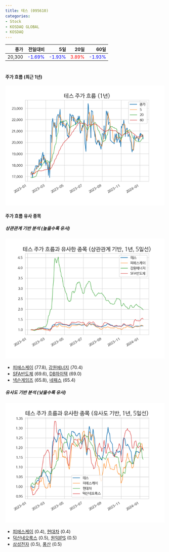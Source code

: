 ```yaml
---
title: 테스 (095610)
categories:
- Stock
- KOSDAQ GLOBAL
- KOSDAQ
---
```


|종가|전일대비|5일|20일|60일|
|---:|-------:|--:|---:|---:|
|20,300|<span style="color: blue">-1.69%</span>|<span style="color: blue">-1.93%</span>|<span style="color: red">3.89%</span>|<span style="color: blue">-1.93%</span>|

<!-- more -->
#
#### 주가 흐름 (최근 1년)
![095610](/assets/images/stock/095610.png)


#### 주가 흐름 유사 종목


##### 상관관계 기반 분석 (높을수록 유사)
![095610](/assets/images/stock/095610_corr.png)
- [피에스케이](/319660/) (77.8), [강원에너지](/114190/) (70.4)
- [SFA반도체](/036540/) (69.6), [DB하이텍](/000990/) (69.0)
- [넥슨게임즈](/225570/) (65.8), [네패스](/033640/) (65.4)


##### 유사도 기반 분석 (낮을수록 유사)	
![095610](/assets/images/stock/095610_sim.png)
- [피에스케이](/319660/) (0.4), [현대차](/005380/) (0.4)
- [덕산네오룩스](/213420/) (0.5), [원익IPS](/240810/) (0.5)
- [삼성전자](/005930/) (0.5), [풍산](/103140/) (0.5)